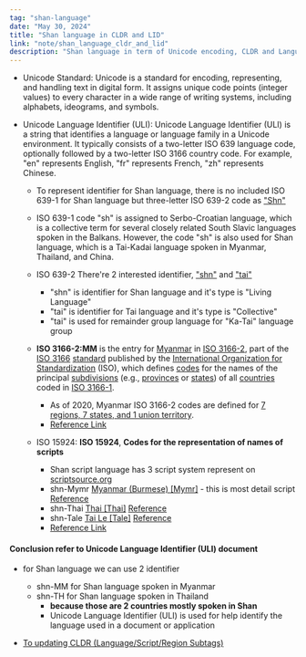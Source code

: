```yaml
---
tag: "shan-language"
date: "May 30, 2024"
title: "Shan language in CLDR and LID"
link: "note/shan_language_cldr_and_lid"
description: "Shan language in term of Unicode encoding, CLDR and Language Identifier"
---
```


- Unicode Standard: Unicode is a standard for encoding, representing, and handling text in digital form. It assigns unique code points (integer values) to every character in a wide range of writing systems, including alphabets, ideograms, and symbols.

- Unicode Language Identifier (ULI): Unicode Language Identifier (ULI) is a string that identifies a language or language family in a Unicode environment. It typically consists of a two-letter ISO 639 language code, optionally followed by a two-letter ISO 3166 country code. For example, "en" represents English, "fr" represents French, "zh" represents Chinese.

  - To represent identifier for Shan language, there is no included ISO 639-1 for Shan language but three-letter ISO 639-2 code as ["Shn"](https://www.loc.gov/standards/iso639-2/php/langcodes_name.php?code_ID=399)

  - ISO 639-1 code "sh" is assigned to Serbo-Croatian language, which is a collective term for several closely related South Slavic languages spoken in the Balkans. However, the code "sh" is also used for Shan language, which is a Tai-Kadai language spoken in Myanmar, Thailand, and China.

  - ISO 639-2 There're 2 interested identifier, ["shn"](https://www.loc.gov/standards/iso639-2/php/langcodes_name.php?code_ID=436) and ["tai"](https://www.loc.gov/standards/iso639-2/php/langcodes_name.php?code_ID=436)
    - "shn" is identifier for Shan language and it's type is "Living Language"
    - "tai" is identifier for Tai language and it's type is "Collective"
    - "tai" is used for remainder group language for "Ka-Tai" language group

  - **ISO 3166-2:MM** is the entry for [Myanmar](https://en.wikipedia.org/wiki/Myanmar) in [ISO 3166-2](https://en.wikipedia.org/wiki/ISO_3166-2), part of the [ISO 3166](https://en.wikipedia.org/wiki/ISO_3166) [standard](https://en.wikipedia.org/wiki/Standardization) published by the [International Organization for Standardization](https://en.wikipedia.org/wiki/International_Organization_for_Standardization) (ISO), which defines [codes](https://en.wikipedia.org/wiki/Code) for the names of the principal [subdivisions](https://en.wikipedia.org/wiki/Country_subdivision) (e.g., [provinces](https://en.wikipedia.org/wiki/Province) or [states](https://en.wikipedia.org/wiki/State_(administrative_division))) of all [countries](https://en.wikipedia.org/wiki/Country) coded in [ISO 3166-1](https://en.wikipedia.org/wiki/ISO_3166-1).
    - As of 2020, Myanmar ISO 3166-2 codes are defined for [7 regions, 7 states, and 1 union territory](https://en.wikipedia.org/wiki/Regions_and_states_of_Burma).
    - [Reference Link](https://en.wikipedia.org/wiki/ISO_3166-2:MM)

  - ISO 15924: **ISO 15924**, **Codes for the representation of names of scripts**
    - Shan script language has 3 script system represent on [scriptsource.org](https://scriptsource.org/cms/scripts/page.php?item_id=subtag_detail&uid=eea9c6hvfb)
    - shn-Mymr [Myanmar (Burmese) [Mymr]](https://scriptsource.org/cms/scripts/page.php?item_id=script_detail&key=Mymr) - this is most detail script [Reference](https://scriptsource.org/cms/scripts/page.php?item_id=wrSys_detail&key=shn-Mymr)
    - shn-Thai [Thai [Thai]](https://scriptsource.org/cms/scripts/page.php?item_id=script_detail&key=Thai) [Reference](https://scriptsource.org/cms/scripts/page.php?item_id=subtag_detail&uid=eea9c6hvfb)
    - shn-Tale [Tai Le [Tale]](https://scriptsource.org/cms/scripts/page.php?item_id=script_detail&key=Tale) [Reference](https://scriptsource.org/cms/scripts/page.php?item_id=wrSys_detail&key=shn-Tale)
    - [Reference Link](https://scriptsource.org/cms/scripts/page.php?item_id=language_detail&key=shn)

#### Conclusion refer to Unicode Language Identifier (ULI) document

- for Shan language we can use 2 identifier
  - shn-MM for Shan language spoken in Myanmar
  - shn-TH for Shan language spoken in Thailand
    - **because those are 2 countries mostly spoken in Shan**
    - Unicode Language Identifier (ULI) is used for help identify the language used in a document or application

- [To updating CLDR (Language/Script/Region Subtags)](https://cldr.unicode.org/development/updating-codes/update-languagescriptregion-subtags)